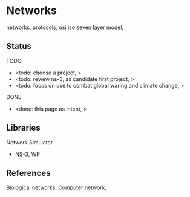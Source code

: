 # Networks

networks, protocols, osi iso seven layer model, 

## Status

TODO
* <todo: choose a project, >
* <todo: review ns-3, as candidate first project, >
* <todo: focus on use to combat global waring and climate change, >

DONE
* <done: this page as intent, >

## Libraries

Network Simulator
* NS-3, [WP](https://en.wikipedia.org/wiki/Ns_(simulator))

## References

Biological networks, 
Computer network, 
